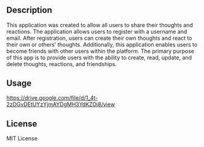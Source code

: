 # <Social-Network-Api>

## Description

This application was created to allow all users to share their thoughts and reactions. The application allows users to register with a username and email. After registration, users can create their own thoughts and react to their own or others' thoughts. Additionally, this application enables users to become friends with other users within the platform. The primary purpose of this app is to provide users with the ability to create, read, update, and delete thoughts, reactions, and friendships.

## Usage

https://drive.google.com/file/d/1_4t-2zDGvDEtUYzYjmAYDgMH3YdKZOi8/view

## License

MIT License
